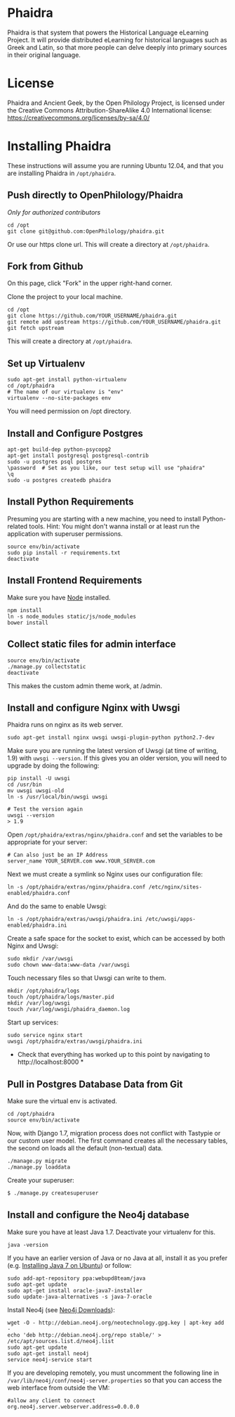 Phaidra
===
Phaidra is that system that powers the Historical Language eLearning Project. It will provide distributed eLearning for historical languages such as Greek and Latin, so that more people can delve deeply into primary sources in their original language.

License
===
Phaidra and Ancient Geek, by the Open Philology Project, is licensed under the Creative Commons Attribution-ShareAlike 4.0 International license:
https://creativecommons.org/licenses/by-sa/4.0/

Installing Phaidra
===
These instructions will assume you are running Ubuntu 12.04, and that you are installing Phaidra in `/opt/phaidra`.

Push directly to OpenPhilology/Phaidra
---
*Only for authorized contributors*

```
cd /opt
git clone git@github.com:OpenPhilology/phaidra.git
```

Or use our https clone url.
This will create a directory at `/opt/phaidra`. 

Fork from Github
---
On this page, click "Fork" in the upper right-hand corner.

Clone the project to your local machine.

```
cd /opt
git clone https://github.com/YOUR_USERNAME/phaidra.git
git remote add upstream https://github.com/YOUR_USERNAME/phaidra.git
git fetch upstream
```

This will create a directory at `/opt/phaidra`. 

Set up Virtualenv
---

```
sudo apt-get install python-virtualenv 
cd /opt/phaidra
# The name of our virtualenv is "env"
virtualenv --no-site-packages env
```

You will need permission on /opt directory.

Install and Configure Postgres
---

```
apt-get build-dep python-psycopg2
apt-get install postgresql postgresql-contrib
sudo -u postgres psql postgres
\password  # Set as you like, our test setup will use "phaidra"
\q
sudo -u postgres createdb phaidra
```

Install Python Requirements
---
Presuming you are starting with a new machine, you need to install Python-related tools. Hint: You might don't wanna install or at least run the application with superuser permissions.

```
source env/bin/activate
sudo pip install -r requirements.txt
deactivate
```

Install Frontend Requirements
---
Make sure you have [Node](http://nodejs.org/) installed. 

```
npm install
ln -s node_modules static/js/node_modules
bower install
```

Collect static files for admin interface
---

```
source env/bin/activate
./manage.py collectstatic
deactivate
```

This makes the custom admin theme work, at /admin.


Install and configure Nginx with Uwsgi
---
Phaidra runs on nginx as its web server.

```
sudo apt-get install nginx uwsgi uwsgi-plugin-python python2.7-dev 
```

Make sure you are running the latest version of Uwsgi (at time of writing, 1.9) with `uwsgi --version`. If this gives you an older version, you will need to upgrade by doing the following:

```
pip install -U uwsgi
cd /usr/bin
mv uwsgi uwsgi-old
ln -s /usr/local/bin/uwsgi uwsgi

# Test the version again
uwsgi --version
> 1.9
```

Open `/opt/phaidra/extras/nginx/phaidra.conf` and set the variables to be appropriate for your server:

```
# Can also just be an IP Address
server_name YOUR_SERVER.com www.YOUR_SERVER.com
```

Next we must create a symlink so Nginx uses our configuration file:

```
ln -s /opt/phaidra/extras/nginx/phaidra.conf /etc/nginx/sites-enabled/phaidra.conf
```

And do the same to enable Uwsgi:

```
ln -s /opt/phaidra/extras/uwsgi/phaidra.ini /etc/uwsgi/apps-enabled/phaidra.ini
```

Create a safe space for the socket to exist, which can be accessed by both Nginx and Uwsgi:

```
sudo mkdir /var/uwsgi
sudo chown www-data:www-data /var/uwsgi
```

Touch necessary files so that Uwsgi can write to them.

```
mkdir /opt/phaidra/logs
touch /opt/phaidra/logs/master.pid
mkdir /var/log/uwsgi
touch /var/log/uwsgi/phaidra_daemon.log
```

Start up services:

```
sudo service nginx start
uwsgi /opt/phaidra/extras/uwsgi/phaidra.ini
```
		
* Check that everything has worked up to this point by navigating to http://localhost:8000 *

Pull in Postgres Database Data from Git
---
Make sure the virtual env is activated.

```
cd /opt/phaidra
source env/bin/activate
```

Now, with Django 1.7, migration process does not conflict with Tastypie or our custom user model. The first command creates all the necessary tables, the second on loads all the default (non-textual) data.

```
./manage.py migrate
./manage.py loaddata
```

Create your superuser:

```bash
$ ./manage.py createsuperuser
```


Install and configure the Neo4j database
---
Make sure you have at least Java 1.7. Deactivate your virtualenv for this.

```
java -version
```

If you have an earlier version of Java or no Java at all, install it as you prefer (e.g. [Installing Java 7 on Ubuntu](http://www.cyberciti.biz/faq/howto-installing-oracle-java7-on-ubuntu-linux/)) or follow:
		
```
sudo add-apt-repository ppa:webupd8team/java
sudo apt-get update
sudo apt-get install oracle-java7-installer
sudo update-java-alternatives -s java-7-oracle
```

Install Neo4j (see [Neo4j Downloads](http://www.neo4j.org/download)):

```
wget -O - http://debian.neo4j.org/neotechnology.gpg.key | apt-key add - 
echo 'deb http://debian.neo4j.org/repo stable/' > /etc/apt/sources.list.d/neo4j.list
sudo apt-get update
sudo apt-get install neo4j
service neo4j-service start
```

If you are developing remotely, you must uncomment the following line in `/var/lib/neo4j/conf/neo4j-server.properties` so that you can access the web interface from outside the VM:

```
#allow any client to connect
org.neo4j.server.webserver.address=0.0.0.0
```
